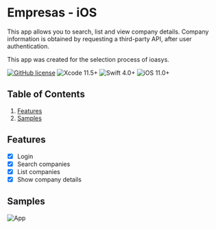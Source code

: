 # Empresas - iOS

This app allows you to search, list and view company details. Company information is obtained by requesting a third-party API, after user authentication.

This app was created for the selection process of ioasys.

[![GitHub license](https://img.shields.io/github/license/victorpereiradepaula/empresas-ios)](https://github.com/victorpereiradepaula/empresas-ios/blob/master/LICENSE)
![Xcode 11.5+](https://img.shields.io/badge/Xcode-11.5%2B-blue.svg)
![Swift 4.0+](https://img.shields.io/badge/Swift-4.0%2B-orange.svg)
![iOS 11.0+](https://img.shields.io/badge/iOS-11.0%2B-9cf)

## Table of Contents

1. [Features](#features)
1. [Samples](#samples)

## Features

- [x] Login
- [x] Search companies
- [x] List companies
- [x] Show company details

## Samples
![App](https://i.imgur.com/v6sN7rY.gifv)